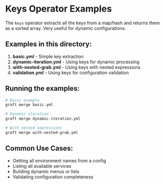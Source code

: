 # Keys Operator Examples

The `keys` operator extracts all the keys from a map/hash and returns them as a sorted array. Very useful for dynamic configurations.

## Examples in this directory:

1. **basic.yml** - Simple key extraction
2. **dynamic-iteration.yml** - Using keys for dynamic processing
3. **with-nested-grab.yml** - Using keys with nested expressions
4. **validation.yml** - Using keys for configuration validation

## Running the examples:

```bash
# Basic example
graft merge basic.yml

# Dynamic iteration
graft merge dynamic-iteration.yml

# With nested expressions
graft merge with-nested-grab.yml
```

## Common Use Cases:

- Getting all environment names from a config
- Listing all available services
- Building dynamic menus or lists
- Validating configuration completeness